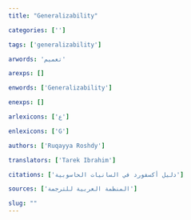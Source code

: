 ```yaml
---
title: "Generalizability"

categories: ['']

tags: ['generalizability']

arwords: 'تعميم'

arexps: []

enwords: ['Generalizability']

enexps: []

arlexicons: ['ع']

enlexicons: ['G']

authors: ['Ruqayya Roshdy']

translators: ['Tarek Ibrahim']

citations: ['دليل أكسفورد في السانيات الحاسوبية']

sources: ['المنظمة العربية للترجمة']

slug: ""
---
```


